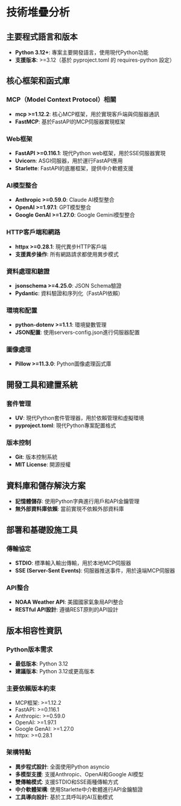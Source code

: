 # 技術堆疊分析

## 主要程式語言和版本
- **Python 3.12+**: 專案主要開發語言，使用現代Python功能
- **支援版本**: >=3.12（基於 pyproject.toml 的 requires-python 設定）

## 核心框架和函式庫

### MCP（Model Context Protocol）相關
- **mcp >=1.12.2**: 核心MCP框架，用於實現客戶端與伺服器通訊
- **FastMCP**: 基於FastAPI的MCP伺服器實現框架

### Web框架
- **FastAPI >=0.116.1**: 現代Python web框架，用於SSE伺服器實現
- **Uvicorn**: ASGI伺服器，用於運行FastAPI應用
- **Starlette**: FastAPI的底層框架，提供中介軟體支援

### AI模型整合
- **Anthropic >=0.59.0**: Claude AI模型整合
- **OpenAI >=1.97.1**: GPT模型整合
- **Google GenAI >=1.27.0**: Google Gemini模型整合

### HTTP客戶端和網路
- **httpx >=0.28.1**: 現代異步HTTP客戶端
- **支援異步操作**: 所有網路請求都使用異步模式

### 資料處理和驗證
- **jsonschema >=4.25.0**: JSON Schema驗證
- **Pydantic**: 資料驗證和序列化（FastAPI依賴）

### 環境和配置
- **python-dotenv >=1.1.1**: 環境變數管理
- **JSON配置**: 使用servers-config.json進行伺服器配置

### 圖像處理
- **Pillow >=11.3.0**: Python圖像處理函式庫

## 開發工具和建置系統

### 套件管理
- **UV**: 現代Python套件管理器，用於依賴管理和虛擬環境
- **pyproject.toml**: 現代Python專案配置格式

### 版本控制
- **Git**: 版本控制系統
- **MIT License**: 開源授權

## 資料庫和儲存解決方案
- **記憶體儲存**: 使用Python字典進行用戶和API金鑰管理
- **無外部資料庫依賴**: 當前實現不依賴外部資料庫

## 部署和基礎設施工具

### 傳輸協定
- **STDIO**: 標準輸入輸出傳輸，用於本地MCP伺服器
- **SSE (Server-Sent Events)**: 伺服器推送事件，用於遠端MCP伺服器

### API整合
- **NOAA Weather API**: 美國國家氣象局API整合
- **RESTful API設計**: 遵循REST原則的API設計

## 版本相容性資訊

### Python版本需求
- **最低版本**: Python 3.12
- **建議版本**: Python 3.12或更高版本

### 主要依賴版本約束
- MCP框架: >=1.12.2
- FastAPI: >=0.116.1
- Anthropic: >=0.59.0
- OpenAI: >=1.97.1
- Google GenAI: >=1.27.0
- httpx: >=0.28.1

### 架構特點
- **異步程式設計**: 全面使用Python asyncio
- **多模型支援**: 支援Anthropic、OpenAI和Google AI模型
- **雙傳輸模式**: 支援STDIO和SSE兩種傳輸方式
- **中介軟體架構**: 使用Starlette中介軟體進行API金鑰驗證
- **工具導向設計**: 基於工具呼叫的AI互動模式